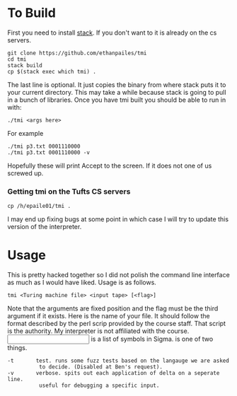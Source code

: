 

# To Build

First you need to install [stack](https://github.com/commercialhaskell/stack).
If you don't want to it is already on the cs servers.

    git clone https://github.com/ethanpailes/tmi
    cd tmi
    stack build
    cp $(stack exec which tmi) .

The last line is optional. It just copies the binary from where stack puts
it to your current directory.
This may take a while because stack is going to pull in a bunch of libraries.
Once you have tmi built you should be able to run in with:

    ./tmi <args here>

For example

    ./tmi p3.txt 0001110000
    ./tmi p3.txt 0001110000 -v

Hopefully these will print Accept to the screen. If it does not one of us
screwed up.


### Getting tmi on the Tufts CS servers

    cp /h/epaile01/tmi .

I may end up fixing bugs at some point in which case I will try to
update this version of the interpreter.

# Usage

This is pretty hacked together so I did not polish the command line
interface as much as I would have liked. Usage is as follows.

    tmi <Turing machine file> <input tape> [<flag>]

Note that the arguments are fixed position and the flag must be the
third argument if it exists.
Here <Turing machine file> is the name of your file. It should follow
the format described by the perl scrip provided by the course staff.
That script is the authority. My interpreter is not affiliated with
the course. <input tape> is a list of symbols in Sigma. <flag> is
one of two things.

    -t       test. runs some fuzz tests based on the langauge we are asked
              to decide. (Disabled at Ben's request).
    -v       verbose. spits out each application of delta on a seperate line.
              useful for debugging a specific input.


